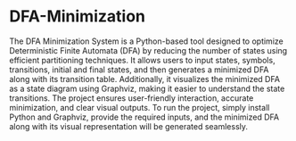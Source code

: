 # DFA-Minimization
The DFA Minimization System is a Python-based tool designed to optimize Deterministic Finite Automata (DFA) by reducing the number of states using efficient partitioning techniques. It allows users to input states, symbols, transitions, initial and final states, and then generates a minimized DFA along with its transition table. Additionally, it visualizes the minimized DFA as a state diagram using Graphviz, making it easier to understand the state transitions. The project ensures user-friendly interaction, accurate minimization, and clear visual outputs. To run the project, simply install Python and Graphviz, provide the required inputs, and the minimized DFA along with its visual representation will be generated seamlessly.









